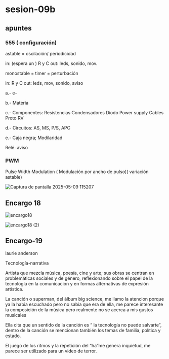 # sesion-09b

## apuntes

### 555 ( configuración)

astable = oscilación/ periodicidad 

in: (espera un ) R y C      out: leds, sonido, mov. 

monostable = timer = perturbación 

in: R y C                   out: leds, mov, sonido, aviso

a.- e- 

b.- Materia 

c.- Componentes: 
Resistencias 
Condensadores 
Diodo
Power supply 
Cables 
Proto
RV

d.- Circuitos: AS, MS, P/S, APC

e.- Caja negra; Modilaridad

Relé: aviso 

### PWM

Pulse Width Modulation ( Modulación por ancho de pulso)( variación astable)

![Captura de pantalla 2025-05-09 115207](https://github.com/user-attachments/assets/83119fc9-b0ac-455a-a2af-3ee5e1bccd0a)

## Encargo 18

![encargo18](https://github.com/user-attachments/assets/ab459d7e-4728-4c14-bde3-1c2e9b31ad44)

![encargo18 (2)](https://github.com/user-attachments/assets/d464a36b-7914-497f-8028-64fcc70c3ef8)


## Encargo-19

laurie anderson 

Tecnología-narrativa 

Artista que mezcla música, poesía, cine y arte; sus obras se centran en problemáticas sociales y de género, reflexionando sobre el papel de la tecnología en la comunicación y en formas alternativas de expresión artística.

La canción o superman, del álbum big science, me llamo la atencion porque ya la habia escuchado pero no sabia que era de ella, me parece interesante la composición de la música pero realmente no se acerca a mis gustos musicales 

Ella cita que un sentido de la canción es “ la tecnología no puede salvarte”, dentro de la canción se mencionan también los temas de familia, política y estado.

El juego de los ritmos y la repetición del “ha”me genera inquietud, me parece ser utilizado para un video de terror.





